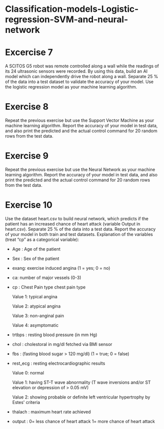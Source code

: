 # Classification-models-Logistic-regression-SVM-and-neural-network

# Excercise 7
A SCITOS G5 robot was remote controlled along a wall while the readings of its 24 ultrasonic sensors were recorded. By using this data, build an AI model which can independently drive the robot along a wall. Separate 25 % of the data into a test dataset to validate the accuracy of your model. Use the logistic regression model as your machine learning algorithm.
# Exercise 8
Repeat the previous exercise but use the Support Vector Machine as your machine learning algorithm. Report the accuracy of your model in test data, and also print the predicted and the actual control command for 20 random rows from the test data.
# Exercise 9
Repeat the previous exercise but use the Neural Network as your machine learning algorithm. Report the accuracy of your model in test data, and also print the predicted and the actual control command for 20 random rows from the test data.
# Exercise 10
Use the dataset heart.csv to build neural network, which predicts if the patient has an increased chance of heart attack (variable Output in heart.csv). Separate 25 % of the data into a test data. Report the accuracy of your model in both train and test datasets.
Explanation of the variables (treat “cp” as a categorical variable):

* Age : Age of the patient
* Sex : Sex of the patient
* exang: exercise induced angina (1 = yes; 0 = no)
* ca: number of major vessels (0-3)
* cp : Chest Pain type chest pain type

    Value 1: typical angina
  
    Value 2: atypical angina
  
    Value 3: non-anginal pain
  
    Value 4: asymptomatic

* trtbps : resting blood pressure (in mm Hg)
* chol : cholestoral in mg/dl fetched via BMI sensor
* fbs : (fasting blood sugar > 120 mg/dl) (1 = true; 0 = false)
* rest_ecg : resting electrocardiographic results
  
    Value 0: normal
  
    Value 1: having ST-T wave abnormality (T wave inversions and/or ST elevation or depression of > 0.05 mV)
  
    Value 2: showing probable or definite left ventricular hypertrophy by Estes' criteria

* thalach : maximum heart rate achieved
* output : 0= less chance of heart attack 1= more chance of heart attack

